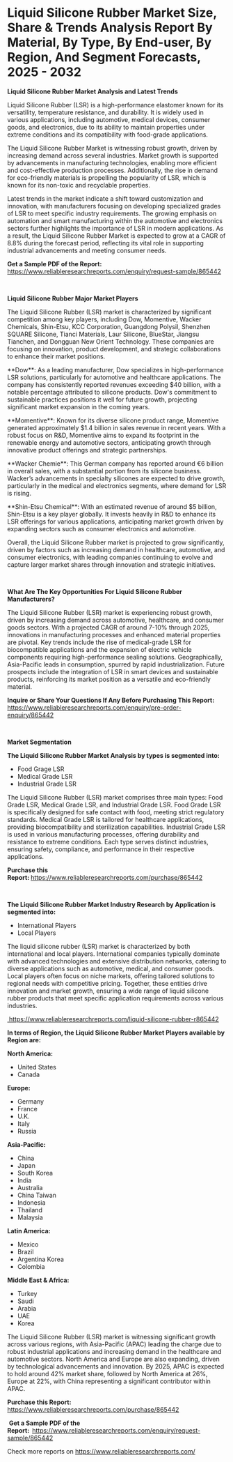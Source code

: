 <p><h1>Liquid Silicone Rubber Market Size, Share & Trends Analysis Report By Material, By Type, By End-user, By Region, And Segment Forecasts, 2025 - 2032</h1></p><p><strong>Liquid Silicone Rubber Market Analysis and Latest Trends</strong></p>
<p><p>Liquid Silicone Rubber (LSR) is a high-performance elastomer known for its versatility, temperature resistance, and durability. It is widely used in various applications, including automotive, medical devices, consumer goods, and electronics, due to its ability to maintain properties under extreme conditions and its compatibility with food-grade applications.</p><p>The Liquid Silicone Rubber Market is witnessing robust growth, driven by increasing demand across several industries. Market growth is supported by advancements in manufacturing technologies, enabling more efficient and cost-effective production processes. Additionally, the rise in demand for eco-friendly materials is propelling the popularity of LSR, which is known for its non-toxic and recyclable properties.</p><p>Latest trends in the market indicate a shift toward customization and innovation, with manufacturers focusing on developing specialized grades of LSR to meet specific industry requirements. The growing emphasis on automation and smart manufacturing within the automotive and electronics sectors further highlights the importance of LSR in modern applications. As a result, the Liquid Silicone Rubber Market is expected to grow at a CAGR of 8.8% during the forecast period, reflecting its vital role in supporting industrial advancements and meeting consumer needs.</p></p>
<p><strong>Get a Sample PDF of the Report:&nbsp;</strong> <a href="https://www.reliableresearchreports.com/enquiry/request-sample/865442?utm_campaign=2278&utm_medium=2&utm_source=Github&utm_content=ia&utm_term=02042025&utm_id=liquid-silicone-rubber">https://www.reliableresearchreports.com/enquiry/request-sample/865442</a></p>
<p>&nbsp;</p>
<p><strong>Liquid Silicone Rubber Major Market Players</strong></p>
<p><p>The Liquid Silicone Rubber (LSR) market is characterized by significant competition among key players, including Dow, Momentive, Wacker Chemicals, Shin-Etsu, KCC Corporation, Guangdong Polysil, Shenzhen SQUARE Silicone, Tianci Materials, Laur Silicone, BlueStar, Jiangsu Tianchen, and Dongguan New Orient Technology. These companies are focusing on innovation, product development, and strategic collaborations to enhance their market positions.</p><p>**Dow**: As a leading manufacturer, Dow specializes in high-performance LSR solutions, particularly for automotive and healthcare applications. The company has consistently reported revenues exceeding $40 billion, with a notable percentage attributed to silicone products. Dow's commitment to sustainable practices positions it well for future growth, projecting significant market expansion in the coming years.</p><p>**Momentive**: Known for its diverse silicone product range, Momentive generated approximately $1.4 billion in sales revenue in recent years. With a robust focus on R&D, Momentive aims to expand its footprint in the renewable energy and automotive sectors, anticipating growth through innovative product offerings and strategic partnerships.</p><p>**Wacker Chemie**: This German company has reported around €6 billion in overall sales, with a substantial portion from its silicone business. Wacker’s advancements in specialty silicones are expected to drive growth, particularly in the medical and electronics segments, where demand for LSR is rising.</p><p>**Shin-Etsu Chemical**: With an estimated revenue of around $5 billion, Shin-Etsu is a key player globally. It invests heavily in R&D to enhance its LSR offerings for various applications, anticipating market growth driven by expanding sectors such as consumer electronics and automotive.</p><p>Overall, the Liquid Silicone Rubber market is projected to grow significantly, driven by factors such as increasing demand in healthcare, automotive, and consumer electronics, with leading companies continuing to evolve and capture larger market shares through innovation and strategic initiatives.</p></p>
<p>&nbsp;</p>
<p><strong>What Are The Key Opportunities For Liquid Silicone Rubber Manufacturers?</strong></p>
<p><p>The Liquid Silicone Rubber (LSR) market is experiencing robust growth, driven by increasing demand across automotive, healthcare, and consumer goods sectors. With a projected CAGR of around 7-10% through 2025, innovations in manufacturing processes and enhanced material properties are pivotal. Key trends include the rise of medical-grade LSR for biocompatible applications and the expansion of electric vehicle components requiring high-performance sealing solutions. Geographically, Asia-Pacific leads in consumption, spurred by rapid industrialization. Future prospects include the integration of LSR in smart devices and sustainable products, reinforcing its market position as a versatile and eco-friendly material.</p></p>
<p><strong>Inquire or Share Your Questions If Any Before Purchasing This Report:</strong> <a href="https://www.reliableresearchreports.com/enquiry/pre-order-enquiry/865442?utm_campaign=2278&utm_medium=2&utm_source=Github&utm_content=ia&utm_term=02042025&utm_id=liquid-silicone-rubber">https://www.reliableresearchreports.com/enquiry/pre-order-enquiry/865442</a></p>
<p>&nbsp;</p>
<p><strong>Market Segmentation</strong></p>
<p><strong>The Liquid Silicone Rubber Market Analysis by types is segmented into:</strong></p>
<p><ul><li>Food Grage LSR</li><li>Medical Grade LSR</li><li>Industrial Grade LSR</li></ul></p>
<p><p>The Liquid Silicone Rubber (LSR) market comprises three main types: Food Grade LSR, Medical Grade LSR, and Industrial Grade LSR. Food Grade LSR is specifically designed for safe contact with food, meeting strict regulatory standards. Medical Grade LSR is tailored for healthcare applications, providing biocompatibility and sterilization capabilities. Industrial Grade LSR is used in various manufacturing processes, offering durability and resistance to extreme conditions. Each type serves distinct industries, ensuring safety, compliance, and performance in their respective applications.</p></p>
<p><strong>Purchase this Report:&nbsp;</strong><a href="https://www.reliableresearchreports.com/purchase/865442?utm_campaign=2278&utm_medium=2&utm_source=Github&utm_content=ia&utm_term=02042025&utm_id=liquid-silicone-rubber">https://www.reliableresearchreports.com/purchase/865442</a></p>
<p>&nbsp;</p>
<p><strong>The Liquid Silicone Rubber Market Industry Research by Application is segmented into:</strong></p>
<p><ul><li>International Players</li><li>Local Players</li></ul></p>
<p><p>The liquid silicone rubber (LSR) market is characterized by both international and local players. International companies typically dominate with advanced technologies and extensive distribution networks, catering to diverse applications such as automotive, medical, and consumer goods. Local players often focus on niche markets, offering tailored solutions to regional needs with competitive pricing. Together, these entities drive innovation and market growth, ensuring a wide range of liquid silicone rubber products that meet specific application requirements across various industries.</p></p>
<p><a href="https://www.reliableresearchreports.com/liquid-silicone-rubber-r865442?utm_campaign=2278&utm_medium=2&utm_source=Github&utm_content=ia&utm_term=02042025&utm_id=liquid-silicone-rubber">&nbsp;https://www.reliableresearchreports.com/liquid-silicone-rubber-r865442</a></p>
<p><strong>In terms of Region, the Liquid Silicone Rubber Market Players available by Region are:</strong></p>
<p>
    <p> <strong> North America: </strong>
        <ul>
            <li>United States</li>
            <li>Canada</li>
        </ul>
        </p> 
    <p> <strong> Europe: </strong>
        <ul>
            <li>Germany</li>
            <li>France</li>
            <li>U.K.</li>
            <li>Italy</li>
            <li>Russia</li>
        </ul>
        </p> 
    <p> <strong> Asia-Pacific: </strong>
        <ul>
            <li>China</li>
            <li>Japan</li>
            <li>South Korea</li>
            <li>India</li>
            <li>Australia</li>
            <li>China Taiwan</li>
            <li>Indonesia</li>
            <li>Thailand</li>
            <li>Malaysia</li>
        </ul>
        </p> 
    <p> <strong> Latin America: </strong>
        <ul>
            <li>Mexico</li>
            <li>Brazil</li>
            <li>Argentina Korea</li>
            <li>Colombia</li>
        </ul>
        </p> 
    <p> <strong> Middle East & Africa: </strong>
        <ul>
            <li>Turkey</li>
            <li>Saudi</li>
            <li>Arabia</li>
            <li>UAE</li>
            <li>Korea</li>
        </ul>
    </p>
    </p>
<p><p>The Liquid Silicone Rubber (LSR) market is witnessing significant growth across various regions, with Asia-Pacific (APAC) leading the charge due to robust industrial applications and increasing demand in the healthcare and automotive sectors. North America and Europe are also expanding, driven by technological advancements and innovation. By 2025, APAC is expected to hold around 42% market share, followed by North America at 26%, Europe at 22%, with China representing a significant contributor within APAC.</p></p>
<p><strong>Purchase this Report: </strong><a href="https://www.reliableresearchreports.com/purchase/865442?utm_campaign=2278&utm_medium=2&utm_source=Github&utm_content=ia&utm_term=02042025&utm_id=liquid-silicone-rubber">https://www.reliableresearchreports.com/purchase/865442</a></p>
<p>&nbsp;<strong>Get a Sample PDF of the Report:&nbsp;&nbsp;</strong><a href="https://www.reliableresearchreports.com/enquiry/request-sample/865442?utm_campaign=2278&utm_medium=2&utm_source=Github&utm_content=ia&utm_term=02042025&utm_id=liquid-silicone-rubber">https://www.reliableresearchreports.com/enquiry/request-sample/865442</a></p>
<p><strong></strong></p>
<p>Check more reports on <a href="https://www.reliableresearchreports.com/?utm_campaign=2278&utm_medium=2&utm_source=Github&utm_content=ia&utm_term=02042025&utm_id=liquid-silicone-rubber">https://www.reliableresearchreports.com/</a></p>